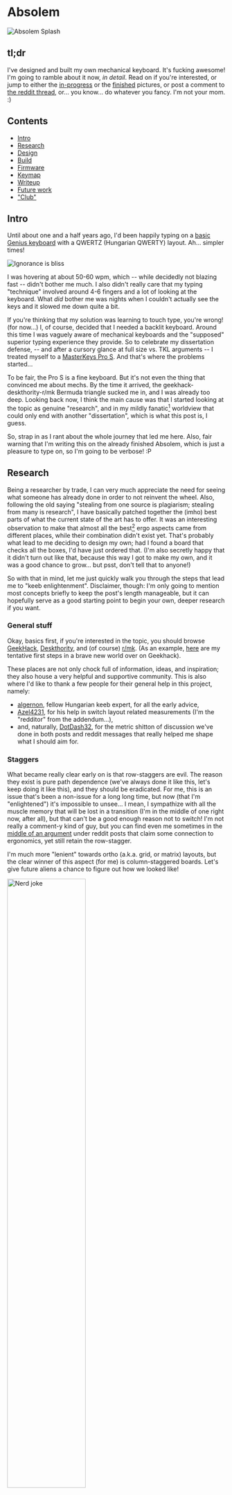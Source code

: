 # Absolem


![Absolem Splash](https://zealot.hu/absolem/pics/splash.jpg)


## tl;dr

I've designed and built my own mechanical keyboard.
It's fucking awesome!
I'm going to ramble about it now, *in detail*.
Read on if you're interested, or jump to either the [in-progress](#assembly) or the [finished](#the-finished-product) pictures, or post a comment to [the reddit thread](TODO), or... you know... do whatever you fancy.
I'm not your mom. :)





## Contents

- [Intro](#intro)
- [Research](#research)
- [Design](#design)
- [Build](#build)
- [Firmware](#firmware)
- [Keymap](#keymap)
- [Writeup](#writeup)
- [Future work](#future-work)
- ["Club"](#club)





## Intro

Until about one and a half years ago, I'd been happily typing on a [basic Genius keyboard](https://www.cnet.com/products/genius-slimstar-i220-keyboard-series/) with a QWERTZ (Hungarian QWERTY) layout.
Ah... simpler times!

<div class="gallery">
    <img alt="Ignorance is bliss" src="./pics/fun/ignorance_is_bliss.gif" />
</div>

I was hovering at about 50-60 wpm, which -- while decidedly not blazing fast -- didn't bother me much.
I also didn't really care that my typing "technique" involved around 4-6 fingers and a lot of looking at the keyboard.
What _did_ bother me was nights when I couldn't actually see the keys and it slowed me down quite a bit.

If you're thinking that my solution was learning to touch type, you're wrong! (for now...)
I, of course, decided that I needed a backlit keyboard.
Around this time I was vaguely aware of mechanical keyboards and the "supposed" superior typing experience they provide.
So to celebrate my dissertation defense, -- and after a cursory glance at full size vs. TKL arguments -- I treated myself to a [MasterKeys Pro S](https://www.coolermaster.com/catalog/peripheral/keyboards/masterkeys-pro-s-white/).
And that's where the problems started...

To be fair, the Pro S is a fine keyboard.
But it's not even the thing that convinced me about mechs.
By the time it arrived, the geekhack-deskthority-r/mk Bermuda triangle sucked me in, and I was already too deep.
Looking back now, I think the main cause was that I started looking at the topic as genuine "research", and in my mildly fanatic<a href="#footnote-1"><sup>1</sup></a> worldview that could only end with another "dissertation", which is what this post is, I guess.

So, strap in as I rant about the whole journey that led me here.
Also, fair warning that I'm writing this on the already finished Absolem, which is just a pleasure to type on, so I'm going to be verbose! :P





## Research

Being a researcher by trade, I can very much appreciate the need for seeing what someone has already done in order to not reinvent the wheel.
Also, following the old saying "stealing from one source is plagiarism; stealing from many is research", I have basically patched together the (imho) best parts of what the current state of the art has to offer.
It was an interesting observation to make that almost all the best<a href="#footnote-2"><sup>2</sup></a> ergo aspects came from different places, while their combination didn't exist yet.
That's probably what lead to me deciding to design my own; had I found a board that checks all the boxes, I'd have just ordered that.
(I'm also secretly happy that it didn't turn out like that, because this way I got to make my own, and it was a good chance to grow... but psst, don't tell that to anyone!)

So with that in mind, let me just quickly walk you through the steps that lead me to "keeb enlightenment".
Disclaimer, though: I'm only going to mention most concepts briefly to keep the post's length manageable, but it can hopefully serve as a good starting point to begin your own, deeper research if you want.
 

### General stuff

Okay, basics first, if you're interested in the topic, you should browse [GeekHack](https://geekhack.org/), [Deskthority](https://deskthority.net/), and (of course) [r/mk](https://www.reddit.com/r/MechanicalKeyboards/).
(As an example, [here](https://geekhack.org/index.php?topic=95771.0) are my tentative first steps in a brave new world over on Geekhack).

These places are not only chock full of information, ideas, and inspiration; they also house a very helpful and supportive community.
This is also where I'd like to thank a few people for their general help in this project, namely:

- [algernon](https://geekhack.org/index.php?action=profile;u=55020), fellow Hungarian keeb expert, for all the early advice,
- [Azel4231](https://feierabendprojekte.wordpress.com/2018/03/21/building-a-keyboard-by-hand/), for his help in switch layout related measurements (I'm the "redditor" from the addendum...),
- and, naturally, [DotDash32](https://www.reddit.com/user/Dotdash32/), for the metric shitton of discussion we've done in both posts and reddit messages that really helped me shape what I should aim for.


### Staggers

What became really clear early on is that row-staggers are evil.
The reason they exist is pure path dependence (we've always done it like this, let's keep doing it like this), and they should be eradicated.
For me, this is an issue that's been a non-issue for a long long time, but now (that I'm "enlightened") it's impossible to unsee...
I mean, I sympathize with all the muscle memory that will be lost in a transition (I'm in the middle of one right now, after all), but that can't be a good enough reason not to switch!
I'm not really a comment-y kind of guy, but you can find even me sometimes in the [middle of an argument](https://www.reddit.com/r/MechanicalKeyboards/comments/c8njw4/ergonomic/esr6nab/?context=8&depth=9) under reddit posts that claim some connection to ergonomics, yet still retain the row-stagger.

I'm much more "lenient" towards ortho (a.k.a. grid, or matrix) layouts, but the clear winner of this aspect (for me) is column-staggered boards.
Let's give future aliens a chance to figure out how we looked like!

<div class="gallery">
    <img alt="Nerd joke" src="./pics/fun/nerd_joke.jpg" width="60%"/>
</div>

What's more, I'm very much in favour of an "agressive" stagger.
Many boards started in the right direction, but few went far enough, so I've been planning to be a little heavier-handed in the stagger department from the start.

As an example, compare a ["traditional" TKL (or 60%)](http://www.vortexgear.tw/vortex2_2.asp?kind=47&kind2=220&kind3=&kind4=997) vs. a [Planck](https://olkb.com/planck) vs. an [Atreus](https://atreus.technomancy.us/).


### The number of keys

Today's full size (and beyond) keyboards come from the assumption that there should be the same number of keys as there are desired functionalities and we should make our hands conform to the resulting layout.
I, on the other hand, think that the inverse of this is true, namely that we should make the number of the keys match what's comfortably reachable from the home position and make the desired functionalities conform to that.

<div class="gallery">
    <img alt="XKCD keyboard" src="./pics/fun/xkcd_keyboard.png" width="60%"/>
</div>

This leads to a) touch typing -- or at least a strictly enforced finger-key relationship (which has many more benefits I'm not going to discuss here) and b) to the need to significantly decrease the number of keys.
On the other extreme of the spectrum is [stenography](http://plover.stenoknight.com/), but even if we remain firmly within the realm of letter-based typing, we can (and should) make do following the "at most 1 key distance from home" principle.
That leaves at most 6 &times; 3 keywells + 3 thumb keys per hand.
I'd argue that anything more than that is bad.
(Not only "unnecessary" or "wasteful", mind you, but actually bad. As in, it could be better with less...)

The natural result of a small number of keys while still wanting a large number of functions is the use of layers.
And layers -- especially if combined with custom programmability, more on that later -- are the "bees knees"!
Nevertheless, I encounter many posts that criticize the overuse of layers, or posts that express confusion about how a 40% keyboard can still be practical.
I'd refer the former group to their shift keys and the notable lack of dedicated capital letters on their boards, while the latter group should take a look at their phone while writing a text and tell me again how a really small keyboard is unusable.

Anyways, I digress...
The point is that I came to the conclusion that there should be very few keys with heavy layering support.
As an example, consider traditional keyboards vs. a [corne](https://github.com/foostan/crkbd).


### The pinky column

Like we saw above, the pinky often gets 2 columns (similarly to the index finger) even when conforming to the "1 distance from home" (1DFH) rule; and much more when not.
What I've found is that a) it's unnecessary with a sufficiently clever keymap and a lo(oooo)t of practice, and b) it _should_ be avoided to spare your weakest fingers however you can.
So I've adopted a further restriction over the 1DFH to limit myself to 5 &times; 3 keys per hand (plus the thumbs, of course).

Regarding the physical layout of the pinky keys, my experiments (and my eyes, when looking at my hand) showed that the pinky can use a little bit of separation from the others.
This _could_ theoretically apply to the ring and middle fingers, too, but I didn't feel the need in those cases.
However, it really shouldn't apply for the index finger, which already has an extra column to take care of, like in the case of the [Sector](https://github.com/omkbd/Sector).

As an example of pinky overworking, consider any regular layout (or even the [Ergodox](https://ergodox-ez.com)) vs. the [Minidox](https://geekhack.org/index.php?topic=89951.0) (of which my design is basically a slightly refined, glued together, and wireless-ized version). As for an illustration of the pinky angle, take a look at [this crazy thing](./pics/misc/ergowrap.jpg) (I believe called ergowrap?).


### The thumb region

Generally, there are three approaches for the thumbs:

1. SPACEBAR!!! -- one of the thumbs can keep hacking away on a button that takes up 6-7 spaces, while the other just exists. Very efficient... `</sarcasm>` There are more sophisticated layouts, with split spacebars and the like, but from an ergonomical standpoint, these are all subpar compared to the next two.
2. Clusters -- consider the [Ergodox](https://ergodox-ez.com) again. While this way is definitely better than a single spacebar, in my opinion it overcompensates with the amount of work it tries to give to the thumbs. The side effect of this is that very few of those thumb keys are actually convenient (or usable, according to some). This leads us nicely to:
3. Fans -- consider the [KeyboardIO Model 01](https://shop.keyboard.io/). This approach appreciates that the thumb actually moves in an arc, and doesn't try to add extra functionality either above or below it.

<div class="gallery">
    <img alt="Thumb fractal" src="./pics/fun/thumb_fractal.jpg" width="40%" />
</div>

This is probably the only "really" original part of the Absolem design, as all the other stuff I've mentioned so far could be seen _somewhere_ before.
And, depending on how we interpret "original", maybe not even this...
But: I actually placed the thumb keys on an arc, with a measured thumb radius.
Yes, I actually had to refresh my trigonometry for this!
And I, of course, followed the 1DFH principle, too, so there can only be 3 (unlike the KeyboardIO's 4).

I'd also like to mention, as someone with quite wide (read: fat) thumbs, I've aimed to have 1.25u thumb keys from the start, at least for the home position.
The sides can more easily be 1u because they don't have a neighbour on one side, so there's less chance for misclicking (mispressing?).
But the thumb home position (which is flanked by other thumb keys on both sides) definitely deserves to be bigger imho.


### The angle between the halves

Like we already established, our hands don't just sprout out from our chests.
The forearms (like the thumbs) move in an arc, if we consider the elbows fixed.
That means that the keywells for the hands should be in line with each other (parallel? co-linear?) only if they are shoulder width apart, which they rarely are.

So for a "normal" compact board, no angle is definitely bad for the wrists.
Splits solve this quite elegantly by completely relegating the issue to the user, but for non-splits there _should_ be an angle.
Additionally, my (very un-scientific and subjective) measurements indicate that that angle should be at least 20&deg; (so a little steeper than anything I've seen, apart from [crazy adjustable ones](https://www.youtube.com/watch?v=185AWX6_pHE)).

For illustration, consider traditional one-piece boards vs. splits like a [Let's Split](https://www.reddit.com/r/MechanicalKeyboards/comments/4v51co/lets_split_the_build_guide/) vs. angled one-piece ones like -- again -- an [Atreus](https://atreus.technomancy.us/).


### 3D aspects

What we haven't touched on yet, are 3D aspects like forward/backward tilting, inward/outward tenting, and concave curvature within the keywell.
The curvature was probably the first thing I abandoned because a) it prohibits a lot of manufacturing options that lead to an "heirloom-grade"<a href="#footnote-3"><sup>3</sup></a> keyboard, and b) it is really only useful for larger keywells anyway, which we've already ruled against.
As for tilting/tenting and separate thumb planes, I gave them a chance and then decided not to utilize them, as I'll talk about in the design section.

For examples of the concepts, see the [Dactyl-Manuform](https://geekhack.org/index.php?topic=88576.0) which conveniently has them all.


### Switches

To keep it simple (and to avoid straying into religious wars territory), all I'll say is that generally there are linear, tactile, and tactile+clicky switches, where the former two can be silent or regular.
Plus I wanted to stay within the bounds of the [MX standard](https://www.cherrymx.de/en/mx-original/mx-red.html) (mainly for keycap reasons), so if you're interested in more extreme switch choices, I'll have to disappoint...
A round of research on the interwebs suggested that linears are mostly for gaming, plus everyone seemed to agree that a tactile switch is better for typing purposes.
There's also this [speed typing guide](https://forum.colemak.com/topic/2455-vipers-speedtyping-guide/) that states that feedback is good!
So linears were out.

That leaves silent tactile, regular tactile, and clicky.
Now, if sound is important (which it is for me), then there is a really weak claim to endgame status for any regular "in-between" switches.
You either want it to make sound (in which case you're probably one of those clicky fanatics with MX blues in a workplace board :P) or you don't (in which case you go for silent options).

You might have deduced from the wording of that last sentence that I went for the latter, and if you constrain your search to silent tactile switches, you'll inevitably run into [Zilents](https://zealpc.net/products/zilents).
There are cheaper alternatives, but since this was an endgame build for me, I went with the Zilents, and they are absolutely worth it.
People might chalk all the rave Zealio/Zilent reviews up to choice-supportive bias, but I know I love them, so there's that.

Another thing to note here is that I've seen very few boards out there that utilize variable spring weights for their switches.
However, if we hold ourselves to the notion that each key has its dedicated finger, we could account for the different finger strengths by the different switch weights.
So that's what I did.
Luckily I didn't even have to take apart and modify any switches manually, as Zilents come in four flavours.
See my ergo finger-aware weight layout in the [Assembly section](#assembly).


### Keycaps

The aesthetics are discussed below; the focus here is the profile of the caps, which greatly add to the overall feel and ergonomy.

<div class="gallery">
    <img alt="A literal key cap" src="./pics/fun/key_cap.jpg" width="40%" />
</div>

Side story: during my "awakening", I went from staring at high resolution photos and not seeing any difference other than color and symbols, to being able to identify SA, DSA, XDA, OEM and Cherry by a cursory glance.
This is probably not a very notable feat amongst the hardcore keeb folk, I just put it here to remind myself (and the esteemed reader) that it is easy to forget what is "obvious" and what isn't to an outsider...

Anyways, I knew early on that I value sculpted sets, sort of as a compensation for not having curvature within the keywell.
Plus I'd like to mention the "feedback is good" principle here again, which also points to sculpted.
And from among the sculpted sets, I felt that lower is better than higher -- so SA was out pretty fast.

Then came a research session from all over the net to see what people like/dislike, and once I factored in my priorities (mostly typing comfort, thereby largely eliminating gamer concerns) I found a pretty unanimous preference for the OG Cherry profile.
Now I have to note here that I therefore don't have personal experience with other profiles, just the stock OEMs of the Pro S and then the Cherries.
But having tried them, I don't really see myself going for anything else.
Cherry for the win, case closed.


### Actually doing something

The research section cannot be complete without mentioning how much reading and browsing I had to do in order to at least have a superficial grasp on how _anything_ works within the field of electronics in general.
I mean I haven't held a soldering iron in my hand my whole life.
And that doesn't even take it into account that I've always kinda sucked at anything DIY<a href="#footnote-4"><sup>4</sup></a>.

But that's in the past now, and a PhD (plus a short but very intense job at a cutting edge tech firm) quickly teaches you that you're capable of much more than you initially think.
So even if you feel as hopeless as I did at the beginning, give it a go!
Read/watch a few Sparkfun/Adafruit tutorials!
Learn about [keyboard matrices](http://blog.komar.be/how-to-make-a-keyboard-the-matrix/), then [fuck it up](https://www.reddit.com/r/MechanicalKeyboards/comments/95o35o/diodes_in_series_am_i_an_idiot/) regardless...
Then try again!
It's gonna be worth it in the end.





## Design

With all this very important (`</yawn>`) knowledge collected, it was time to design "the endgame".

### The Polygon phase

I started out with a little cardboard example to get a feel for a different thumb plane.
Note that the main keywell layout was already identical to the final product -- that was never in question.

<div class="gallery">
    <img src="./pics/design/polygon_1.jpg" width="80%"/>
    <img src="./pics/design/polygon_2.jpg" width="80%"/>
</div>

It then grew into a working prototype which I've already posted about [here](https://www.reddit.com/r/MechanicalKeyboards/comments/9aam0u/polygon_a_prototype_demo_a_roadmap_and_lots_of/).

<div class="gallery">
    <img src="./pics/design/polygon_3.jpg" width="80%"/>
    <img src="./pics/design/polygon_4.jpg" width="80%"/>
    <img src="./pics/design/polygon_5.jpg" width="80%"/>
    <img src="./pics/design/polygon_6.jpg" width="50%"/>
</div>

I was generally satisfied with it, so I went ahead and coded a Python &rarr; OpenSCAD model, too, in preparation of a "real" build<a href="#footnote-5"><sup>5</sup></a>.
The last picture is an exploded view to help understand the 3D structure...

<div class="gallery">
    <img src="./pics/design/polygon_7.png" width="80%"/>
    <img src="./pics/design/polygon_8.png" width="40%"/>
    <img src="./pics/design/polygon_9.png" width="80%"/>
</div>

Here came a huge, work-related gap where I did not have the luxury to retrain myself with the new board/layout (or to think a whole lot about keyboards in general) as I constantly had to meet strict deadlines under insane pressure; with the good ol' QWERTZ.


### Transitioning to 2D

That "gap" (and the associated pressure, thankfully) ended this April, by which time I've reconsidered a few things due to a) the prototyping experience, b) the designs I kept seeing on occasional visits to reddit, and c) the notion and pursuit of minimalism that kept creeping into my life.

First, no more split; I "glued" the board together.
I'm not saying that split is somehow worse in any way, as it might be optimal for people who frequently change up their board's position.
But for me, it always ended up in the same configuration, and it was just an additional hassle to align it every time.
A one piece design also makes transportation easier and the whole board is much more "compact" as a result.

The other big change was abandoning the separate thumb plane and the tenting -- so basically everything 3D.
Again, I'm definitely not saying that 3D stuff is bad.
But we're well past objective, preparatory research now, and my subjective opinion was that while they weren't "bad" or "uncomfortable", they didn't _add_ much either.
From an ergonomic POV, I found that the most important angle is the _inward_ one, not the upward, anyway.
The 3D stuff did, however, significantly take away from mobility and compactness (again), and also kind of killed the whole aesthetic of the board for me.

So I decided to redesign the whole thing strictly on the 2D plane.
Of course when I say "the whole thing", I really mean the thumb area, which I modeled as an actual arc with a given thumb radius.
This, combined with the aforementioned 1DFH principle, lead to a thumb fan that reached well below the usual amount...
But hey, if that's where my fingers are, then so be it.

The "redesign" happened with the use of [Maker.js](https://maker.js.org/) as I (unsurprisingly) still didn't want to draw if I could avoid it.
In the spirit of quick prototyping, I focused solely on the positioning of the keys and practically everything else was a simble placeholder.
For example, the whole outline was just an automatically generated outline of the union of the keyholes.
It had jagged edges, and it looked very "industrial", but that was good enough.
As I said in (the first half of) a comment: "I'm totally unapologetic about the looks as the design is completely driven by ergonomics decisions...".

When it reached a state where it could be unironically called "beta", I had a steel keyplate cut, desoldered the Polygon switches for repurposing, manually wired in a Pro Micro (that I attached to the bottom of the plate using blu tack), put a piece of cardboard underneath it all (that I cut out from a fucking cucumber box I scavenged from a nearby shop), and called it "done".
I posted about the rough first draft [here](https://www.reddit.com/r/MechanicalKeyboards/comments/bpc54c/absolem_step_2_towards_world_domination/).

<div class="gallery">
    <img src="./pics/design/proto_1.jpg" width="80%"/>
    <img src="./pics/design/proto_2.jpg" width="80%"/>
    <img src="./pics/design/proto_3.jpg" width="80%"/>
</div>

Aww, isn't that cute?
I even had a little hatch on the bottom (for accessing the reset button) that opened/closed and was held by a piece of tape...


### Going wireless, and fancy

As soon as I started using the prototype -- even despite the frustration that came from the incredible slowdown I was experiencing -- I knew that this layout was the shit<a href="#footnote-6"><sup>6</sup></a>!
So, naturally, I immediately started preparations for a "real" build...
[This time, for sure!](https://hearthstone.gamepedia.com/Tinkmaster_Overspark#Quotes)

The first thing I had to consider was that wireless operation required me to say goodbye to my beloved Pro Micros.
Let me seize this opportunity to thank [SouthPawEngineer](https://www.reddit.com/user/SouthPawEngineer/) (pentagram in ink with a 65g Zealio switch in the middle) and [iamjoric](https://www.reddit.com/user/iamjoric/) for their help with the wireless aspects, and just generally orienting me to have an idea about what I should consider.
After checking my options from a shitton of perspectives (availability, reliability, replaceability, _whatever_-ability... and price), I chose the [Adafruit Feather nRF52 Bluefruit LE](https://www.adafruit.com/product/3406) as the controller.
It was really an "all-in-one" package for me, as it ticked every box I cared about:

- high quality
- native Bluetooth LE
- built-in LiPo charging
- USB programmability with auto reset
- plenty of GPIOs

It was, however, larger than the Pro Micro, and (of course) also required a battery, so I had to make room.
As the middle region couldn't accommodate both side-by-side, I initially went for a thicker construction where the battery would go under one of the keywells -- more on this later.

The other thing I had to address was the "polish" of the outlines, the cover layers, and the fancy-ization in general.
And here is where the second half of the above-mentioned comment comes into play:
"I'm totally unapologetic about the looks as the design is completely driven by ergonomics decisions... The only minor things I have my 'aesthetic influence' in is how the corners are rounded, how thick the margin is, how big the back opening is, etc.".
Suffice it to say, that "minor influence" quickly turned into an incredible OCD phase where I fought witht gaps, joints, and corner roundings so minor that you'd barely even notice.
The amount of time I pissed away trying to make them look _juuuust right_ was nothing short of ridiculous.
I, of course, also scheduled a complete rewrite while I was at it so the code can be as logically structured and "elegant" as I can make it (because why wouldn't I?).

The results of this phase were summarized in [this quality shitpost](https://www.reddit.com/r/MechanicalKeyboards/comments/c5rrao/you_may_not_like_it_but_this_is_what_peak/), full of comparisons to butterflies, briefs, and even uteruses.

<div class="gallery">
    <img src="./pics/design/shitpost.png" width="80%"/>
</div>

### A visit from the "Low Profile Police"

This is the point in the process where I _thought_ I was done with the design, but then [DanL4](https://www.reddit.com/user/DanL4/) came along to fuck everything up!
He suggested that I somehow solve the positioning of the controller and the battery _above/below_ each other to cram everything in the middle, thereby making the whole build about 4 mm (1 wood layer) thinner.
(Always with the making it thinner spiel... I'm surprised I was even allowed to use full size MX switches at all!)
The shameful part here is that I'd actually thought about this before and concluded that they just couldn't fit.
Even though I really wanted them to, as it would have also solved the problem of having to mount the battery to the bottom, while everything else was mounted to the top part (thereby making disassembly much less safe/convenient).

That is, until Dan suggested that since the top cover is 2 wood layers anyway, why don't we just hollow out the lower one to house the controller, so the battery (that would go below it, but still connected to the top assembly somehow) could now fit in the same space the switches take up anyway.
I did my measurements and then (both happily and begrudgingly) conceded that he was right.
And since it lead to an objectively better design, I couldn't bury my head in
the sand... so I started to redesign stuff.

The mounting of the controller changed from threaded inserts (that I also planned for the side screws) to manually glued nuts inside the hollow space.
And if we take the 4 mm hollow + the 1.5 mm switchplate into account, I only needed another 1.5 mm of rise to be able to accommodate the battery as well, which I solved with a dedicated "battery plate" that then could be screwed to the top part.
Take a look at some of the interesting-looking outlines born this way (undercover<a href="#footnote-TODO"><sup>TODO</sup></a>, keyplate, dampener, batteryplate, and middle_top, respectively):

<div class="gallery">
    <img src="./pics/design/absolem_undercover.png" width="80%"/>
    <img src="./pics/design/absolem_keyplate.png" width="80%"/>
    <img src="./pics/design/absolem_dampener.png" width="80%"/>
    <img src="./pics/design/absolem_batteryplate.png" width="30%"/>
    <img src="./pics/design/absolem_middle_top.png" width="80%"/>
</div>

Dan continues to be an impromptu product manager on the project -- spoiler alert: he's a product manager.
He pokes holes in every assumption I make, and having to explain myself to someone who's also very knowledgable in this field makes the end result objectively better.
He's definitely the person who's helped me the most during this whole madness.
Thanks a lot, man!


### Etimology

The name comes from the Tim Burton version of [Alice in Wonderland](https://en.wikipedia.org/wiki/Alice_in_Wonderland_(2010_film)), where they actually named the [Caterpillar](https://en.wikipedia.org/wiki/Caterpillar_(Alice%27s_Adventures_in_Wonderland)).
And connecting this keyboard project to the Caterpillar from Alice is pertinent for multiple reasons:

- the keyboard looks like a butterfly...

<div class="gallery">
    <img alt="D'uuuh" src="./pics/fun/duh.gif" />
</div>

- my all-time computer (and the in-progress environment I'm cultivating on it) is called Alice, and it's very fitting to have the "Absolem" blow letters to her over the air:

<div class="gallery">
    <img alt="Hookah smoke letters" src="./pics/fun/smoke_letters.jpg" width="60%" />
</div>

- in the Tim Burton version (again), Absolem helped Alice & co. interpret the Oracle, which would make _me_ the Oracle in this analogy, and that's an ego-boost I can't pass up!

<div class="gallery">
    <img alt="Oracle" src="./pics/fun/oracle.jpg" width="50%" />
</div>

- plus it also sounds really cool, even if I do say so myself.


### Logo ~~stealing~~ design

I knew that I wanted something butterfly-based, and also something geometric.
What I also knew was that I suck at graphic design.
So I started Googling "butterfly logo" and similarly creative terms hoping for the best.
I even took side-quests like "hookah logo" or "caterpillar logo" but there was no clear winner.
Until, that is, I tried to be as direct as possible and typed in "absolem logo".
It immediately lead me to [absolem.pro](http://absolem.pro/), which -- I assume -- is a Russian hookah lounge franchise... with the perfect logo foundation!
See if you can find the similarity:

<div class="gallery">
    <img src="./pics/design/absolem_steal.jpg" width="35%" />
    <img src="./pics/design/absolem_logo.png" width="35%" />
</div>

So yeah, I totally ~~stole~~ borrowed inspiration from this, and did a few minor modifications:

- the whole thing -- like the keyboard plans themselves -- is [generated procedurally](https://github.com/mrzealot/absolem/blob/master/plans/absolem.js#L505), so there are definitely some differences in the angles and the distances
- the tail is now short, because why would it be long in the first place?
- it now has a "head" with little "antennae"
- it has 5 "bars" on either side (representing the 5 columns of the board), of which only 3 remains for the lower region (representing the thumb keys)

The end result got engraved onto the cover layer, and I'm very pleased with how it turned out.



## Build

Ooookay, enough small talk, let's get our hands dirty!


### Aesthetics

With the digital side of the design ready, it is time to discuss the specifics of building an actual, physical thing.
The general guidelines I followed can be summed up as:

- natural -- it should feel more like an instrument than a cheap peripheral
- high profile -- anything that is "slim" is rarely "robust"
- minimalistic -- so a clean, no frills look, no wires, and definitely NO visible screws
- quiet -- only the bare minimum noise that's required for ergonomic operation
- heirloom-grade<a href="#footnote-3"><sup>3</sup></a> -- a construction quality that would actually make it feasible to leave one of these to the next generation.

Translating the above to materials led to:

- 4 mm thick oak layers for the cover/undercover and the "middles",
- 1.5 and 1 mm thick stainless steel layers for the switch plate and the bottom cover, respectively,
- 3 mm thick embossed neoprene for the anti-slip bottom and the internal sound dampening (it didn't _have_ to be embossed, but it looked so cool under my mousepad that I couldn't resist), and
- blank PBT keycaps for comfort, and a minimal, clean look (and to force me to actually learn my fucking keymap).


### Preparations

Getting all these required a lot of calls and messages to a lot of different people, and that doesn't even include having them cut according to the plans.
Oak boards of the desired thickness are only sold by one webshop in the whole country.
For the neoprene, I had to make a specific deal with a Chinese wholesale manufacturer to send me A4 sized "samples" (and where the shipping cost was a whole magnitude larger than the material).
Regarding lasercutting, a lot of companies don't take small, one-off orders so I had to shop around quite a bit to find two that accepted the metalwork and the wood/neoprene, respectively.

As for the other "ingredients", the Zilents came straight from the official store in Canada, and all the rest came from Aliexpress:

- [Blank black Cherry profile thick PBT keycaps](https://www.aliexpress.com/item/32750162619.html?spm=a2g0s.9042311.0.0.27424c4dhR6zv3)
- [Adafruit Feather nRF52 Bluefruit](https://www.aliexpress.com/item/32956053585.html?spm=a2g0s.9042311.0.0.27424c4dhR6zv3) 
- [Magnetic Micro USB connector](https://www.aliexpress.com/item/32856265666.html?spm=a2g0s.9042311.0.0.27424c4dhR6zv3)
- [1N4148 diodes](https://www.aliexpress.com/item/32729204179.html?spm=a2g0s.9042311.0.0.27424c4dhR6zv3)
- [24 AWG tinned solid core wire](https://www.aliexpress.com/item/32879288883.html?spm=a2g0s.9042311.0.0.27424c4dhR6zv3)
- [M2.5 button head Allen screws](https://www.aliexpress.com/item/33013007352.html?spm=a2g0s.9042311.0.0.27424c4dEGY0hq); 4 (controller), 6 (battery), and 14 mm (case)
- [M2.5 hex nuts](https://www.aliexpress.com/item/32959149109.html?spm=a2g0s.9042311.0.0.27424c4dhR6zv3)
- [M2.5 brass threaded inserts](https://www.aliexpress.com/item/32961915881.html?spm=a2g0s.9042311.0.0.27424c4dEGY0hq); 4 mm
- [1500 mAh LiPo battery](https://www.aliexpress.com/item/32910470051.html?spm=a2g0s.9042311.0.0.27424c4dEGY0hq); 40 &times; 50 &times; 5 mm
- [JST 2.0 PH 2-pin connector](https://www.aliexpress.com/item/32711927418.html?spm=a2g0s.9042311.0.0.27424c4dFcdI48)

For the assembly, I also needed:

- sandpaper in different grits
- alcohol and Q-tips to clean the plates and the neoprene sides
- universal glue and a professional, dedicated "spreading toothpick" -- to keep the threaded inserts in place, and also to glue the wooden layer-pairs together (I would use dedicated wood glue next time)
- a hot glue gun -- to affix the controller nuts and to glue the switches in place
- clamps (I had 4, but I would probably buy more next time)
- wood stain, rags, brushes
- a soldering kit, and a good wire stripper for the wiring
- a 1.5 mm allen key for the screws

Note that while the above shopping list looks quite nice and tidy, it's the result of probably half a dozen (or more) trips to different stores on as many occasions when I just remembered that "Oh, I need _that_ as well!".
And then a looot of waiting for everything to arrive.

As for how much all this cost me, I can really only guess because of all the tools I didn't have and all the experimentation I did -- what we include here matters a lot.
In any case, I'd say I've spent somewhere in the neighbourhood of $400 (so far!).
If it ever came to making this "repeatable", though, with a little streamlining, _and_ we woundn't include the switches and the keycaps (as most estimates usually don't), it could be well below $200.

Two short, related anecdotes:

1) The metal lasercutting shop is in an industrial park a few kilometers out of town, and when we arrived there to pick up the plates with my wife by bike, some workers were laughing at us pretty hard.
They said that they have been doing this for a while, and have encountered the whole spectrum of cars, vans, and trucks at the shop, but nobody has ever come to collect their order by bike yet... :)

2) When asking around about wood processing options in a local shop, I brought along the current prototype for illustration.
The 2 guys there were really helpful (they referred me to the lasercutter  I ended up with), but there was also a woman who acted really condescendingly towards me the whole time, and whose only contribution to the conversation was a careless "That's not possible... You have to forget about this!".
I'd just like to state for the record that it _was_ indeed possible, and send a heartfelt "Fuck you!" to that "lady" through this channel as well...


### Assembly

Even most of the assembly consisted of waiting with all those drying and glue-setting times.
It also didn't help much that I'm a complete n00b, so I would rather not tell you the actual (ungodly amount of) time it took me to do this.
Let's start with the raw materials like wood:

<div class="gallery">
    <img src="./pics/assembly/.jpg" width="80%" />
</div>






- only 3 legs for the controller --> improvisation is necessary :)


### Wiring

- battery fuckup
    - https://forums.adafruit.com/viewtopic.php?f=57&t=155069
    - reverse polarity...


### The finished product

This whole process has often reminded me of jedi knights building their own lightsabers...
And finally I was ready to "graduate", as the build was finished!

Well, physically...
It was nothing more at this stage than a fancy desk ornament as it did exactly nothing, but it was finished nevertheless!
You'll have to forgive me if I sound a little too fucking proud...
Anyways, feast your eyes<a href="#footnote-7"><sup>7</sup></a>!

<div class="gallery">
    <img src="./pics/splash.jpg" width="80%" />
    <img src="./pics/finished/finished_1.jpg" width="80%" />
    <img src="./pics/finished/finished_2.jpg" width="80%" />
    <img src="./pics/finished/finished_3.jpg" width="80%" />
    <img src="./pics/finished/finished_4.jpg" width="80%" />
</div>


## Firmware

Okay, so how do we make the shiny new build actually _functional_?
[QMK](https://docs.qmk.fm/#/) was fine in the prototyping phase, of course, but now we're dealing with a Bluefruit...
Well, I looked into the alternatives, but didn't find an "as-is" solution (just like with the physical keyboard itself).

The closest I got was [jpconstantineau](https://www.reddit.com/user/jpconstantineau/)'s firmware (who I'd also like to thank here, his work really made mine a lot easier).
And although the [BlueMicro_BLE](https://github.com/jpconstantineau/BlueMicro_BLE) is a good starting point, it didn't support everything I needed from my QMK days.

While I was looking into it (and QMK, and others), though, I caught the bug again.
Why don't I write my own firmware, too?
I could do better than the current state of the art!
Better being a more "elegant", object-oriented logical design, I mean.
I know too little about the low-level stuff to even think about competing in pure performance...
But modeling a generic keyboard firmware infrastructure was right up my alley.
And it also promised to be a good chance to grow as a programmer, _and_ to be in complete control of both the hardware and the software aspects of the Absolem.
So this is exactly what I did.

I don't want to go into too many details here -- this post is almost a book already -- so I'll probably write about the firmware separately in another post if there's any interest.
In the meantime, you can check out the code [here](https://github.com/mrzealot/absolem/tree/master/firmware).

The important thing is that as of about a week ago, I was able to almost completely (99%) replicate my old QMK config.
_And_ with such grace that I just couldn't stop patting myself on the back. :D
Seriously, though, I think it turned out pretty okay...
There's still a lot to do on this front, but I'm covered for now.






## Keymap

My keymap is available [here](https://docs.google.com/spreadsheets/d/1Af3q4IMkBpMjVFEbvwf8Ib_Vf0bDYXK0Xkphn-pAfto/edit?usp=sharing), which (similarly to the physical aspects of the builds) was very much born in the spirit of "go hard or go home".
The alpha layer is [Colemak Mod-DH](https://colemakmods.github.io/mod-dh/) without the punctuation, and the thumbfan is mostly the "destress the pinky" zone leaning heavily on [mod/tap](https://docs.qmk.fm/#/feature_advanced_keycodes?id=mod-tap) and layers.
The numbers are laid out like on a numpad, and the navigation layer (with full modifier support on the left) is designed with text editing in mind.
There are ergonomic consideration even on the symbol layer, where I placed the symbols to more/less comfortable positions according to their relative frequency in both natural language corpora (corpuses?) and programming language source code.


### Adjustment progress

As it's an enormous shift from full size QWERTZ to 36 key ergo Colemak, I've decided to put in the hours and learn proper touch typing this time.
It was pretty disheartening to go from around 60 wpm to below 10 in a blink.
But I then completed the [typing.com](https://www.typing.com/) tutorial and reached ~30wpm, which provided enough familiarity to start the slow but steady climb over on [NitroType](https://www.nitrotype.com/team/D20R).
After daily practice for over 4 months (which I log [here](https://docs.google.com/spreadsheets/d/1pBDQd8YSD9eLS8331yy9vSNgv2Vac4_oS9yFa0fSX98/edit?usp=sharing)), I'm currently at an average of about 80 wpm with occasional visits in the 90s... Not part of the elite (yet) but progress nevertheless.

<div class="gallery">
    <img alt="WPM progress" src="./pics/misc/wpm_progress.png" width="80%"/>
</div>

I also frequently use [Keybr.com](https://www.keybr.com/) (like, a LOT), [10fastfingers](https://10fastfingers.com/typing-test/english), [typeracer](https://data.typeracer.com/pit/profile?user=mrzealot), and [SpeedCoder](http://www.speedcoder.net/) for some varied practice.





## Writeup

I then decided that instead of writing a simple, short, and sweet reddit post about this, I'd write a more long-winded blog thingy to serve as the canonical home for the Absolem project.
In it, I divide the whole process into individual sections and talk about each topic in detail.
There's even a section in it which is about this writeup, in which I discuss why I wrote it, and how it consists of sections, one of which is about this exact writeup, in which... Whoops, infinite loop! `break;`





## Future work

Okay, if you want to nitpick, I did really say "endgame" in this post several times, which _should_ mean that there's no "future work" remaining...

<div class="gallery">
    <img alt="Technically Correct" src="./pics/fun/technically_correct.jpg" />
</div>

In my defense, though, I'd like to say that:

a) my TODO list is just about refinement, so we can justifiably say that it's v1.0 already;
b) I could have waited with this post until all the refinements are done as well... but just ~~couldn't~~ didn't want to; and
c) I've always planned to have 2 boards anyway (so that I have a backup if the main one ever needs service) in which case it would be foolish of me not to learn from the first round's experience and correct any minor imperfections.

So, even though I'm re(eeee)aly pleased with how things turned out, here are some further improvement ideas I have in mind:

- Physical:
    - I want a **PCB** -- despite the fact that I clearly stated in the past that I [don't want a PCB](https://www.reddit.com/r/MechanicalKeyboards/comments/bpc54c/absolem_step_2_towards_world_domination/esr8nbd/). I mean, I still stand by what I said there about the potential durability and fixability differences, but what I didn't consider with enough weight then is that it could hold both the Feather and the battery in place and I wouldn't need to glue extra nuts to the underside of the cover layer (I hate gluing...). It would also add more stability to the switches so I wouldn't need to glue those in either (Have I mentioned yet that I hate gluing?). Plus it would look much more "professional" and clean. And PCBs are not that expensive... And it would make it much easier for other people to potentially bulid their own. So yeah, I want a PCB.
    - I want a **thumb valley** -- as the topmost _cover_ layer (while beautiful as it is) still bothers my thumbs a little at certain angles, even after I deliberately filed away most of the edges there in anticipation of this exact thing... Again, it's not prohibitive or anything; it's barely noticable most of the time. But if I were to do this again (which I will), I would probably leave that region completely out as early as the lasercutting stage and then merge it together with the _undercover_ layer to make a more pronounced "valley". I'm probably not describing this very visually, but you'll see the difference when I get to it...
    - I want a **sleeve** -- to replace my trusty keyboard carrying [travel towel](). It's not the functionality, it's the prestige of a dedicated (and, of course, branded) carry case. Don't know much about how I want to solve this one yet, so it can end up a sleeve, or a hard case, or some sort of origami-ish [furoshiki](https://en.wikipedia.org/wiki/Furoshiki) cloth... Time will tell; stay tuned...
- Firmware-related:
    - I intend to solve various energy efficiency issues down the line, including a "deep" sleep, plus also a kind of middle ground between full activity and full sleep that would kick in earlier and where the matrix scanning is slower.
    - Yet another kind of sleep, this time for the Bluetooth connection polling, which could then be restarted of course, it just wouldn't waste the battery in an infinite loop.
    - Measuring (and then hopefully further optimizing) battery usage.
    - Finish the initial ideas sprinkled throughout the repo regarding general use and personalization, and add a build scrit that streamlines the process.
    - Separate the firmware part to its own repository (and add that as a submodule of the original one) to make it more accessible for potential other projects not associated with the physical aspects of the Absolem.

I'll probably write another post (and link it here) when I get around to addressing all these. 





## "Club"

I have a controlled, but ever present tendency to "fanboy" over something if it really deserves it.
For example, I'm a proud owner of a [Secrid Miniwallet](https://secrid.com/en-global/miniwallet-crisple-black) and I consider it a cool "club" to be a part of.
And I would very much like it if there was an official "Absolem club", even if it's just the two of us!

<div class="gallery">
    <img alt="Nerd Party" src="./pics/fun/nerd_party.jpg" />
</div>

So all I ask of you, dear reader, is that if you ever decide that the Absolem is a good match for you and you build one, please contact me so that I can add you to the club! Or you could contact me to build you one; then I'll know to add you automatically! It'll be great, I promise... We could even wear a badge! Too much? Okay, I'll stop now.

Anyways, there'll be a list of some sort here, if there's ever someone other than me... :)





## That's it, folks!

If you've seriously read all the way down here, then you're awesome!
I hope I managed to keep it interesting.
Now go and upvote the [corresponding reddit post](TODO) and star my [GitHub repo](https://github.com/mrzealot/absolem) to earn an official, non-refundable, virtual high-five!


<br />
<br />
<br />
<hr />

__History__:

- Originally posted on 2019.??.??.

__Acknowledgment__: Besides the people already mentioned it the post, I'd like to thank my wife, who put up with me during this year-long process, and whose first reactions weren't "You're doing WHAT?!" and "It costs HOW MUCH?!" :)

__Disclaimer__: This post contains lots of pictures and references that are obviosly not my work, and I'm not claiming that they are. GIFs and jokes come from a quick Google searches, and I'm not going to put a "source: something..." under each one. Use your best judgement.

__Footnotes__:

<sup id="footnote-1">1</sup>: notice how my nick is "zealot", which is just a cooler name for fanatic. (I reject the religious connotation, though.)

<sup id="footnote-2">2</sup>: "best" is arguable here, I admit. But, despite my every effort to keep this as objective as possible, the whole topic is somewhat subjective, so bear with me.

<sup id="footnote-3">3</sup>: "heirloom-grade" was a phrase I first encountered on the KeyboardIO site, but subconsciously it has been the driving force behind a lot of the design and material choices I'd made even before then. I freely use it, though, as I find it sums up my intentions really well.

<sup id="footnote-4">4</sup>: My crafts teacher in elementary school (may he rest in peace) once said to me that if there's ever anything to fix around the house, I should just call someone over :D

<sup id="footnote-5">5</sup>: If you think that it's a shame that I didn't go in this 3D-ish direction, then feel free to go dumpster-diving into the [repo](https://github.com/mrzealot/absolem)'s history, and fish out the model to use/modify.

<sup id="footnote-6">6</sup>: I just love how when something's shit, that's bad. But when something's _the_ shit, it's really good. Also relevant is the crazy relationship between horrible/horrific/terrible and terrific. English is (the?) shit. :P

<sup id="footnote-7">7</sup>: As you might have noticed from the potato-quality photos, I'm _not_ a photographer. So please do both of us a favour and concentrate on the subject matter of the pics, not the quality!

<sup id="footnote-TODO">TODO</sup>: this layer is not called "undercover" because it did some incognito work for the FBI. It's just literally _under_ the _cover_ layer.